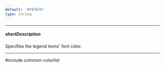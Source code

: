 ```yaml
---
default: '#767676'
type: String
---
```

---
##### shortDescription
Specifies the legend items' font color.

---
#include common-colorlist